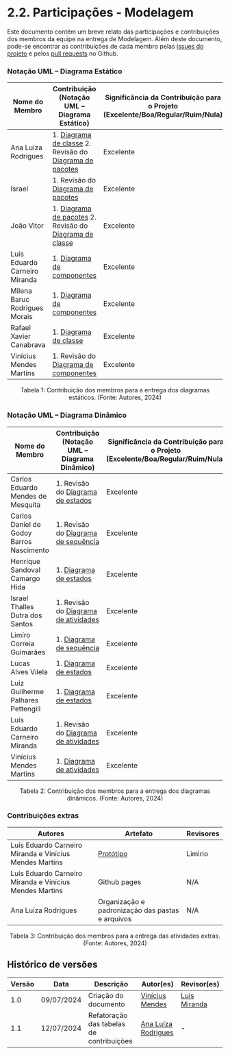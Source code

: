 # 2.2. Participações - Modelagem

Este documento contém um breve relato das participações e contribuições dos membros da equipe na entrega de Modelagem. Além deste documento, pode-se encontrar as contribuições de cada membro pelas [issues do projeto](https://github.com/UnBArqDsw2024-1/2024.1_G2_My_Music/issues) e pelos [pull requests](https://github.com/UnBArqDsw2024-1/2024.1_G2_My_Music/pulls?q=is%3Aopen+is%3Apr) no Github. 

### Notação UML – Diagrama Estático

|Nome do Membro | Contribuição (Notação UML – Diagrama Estático) | Significância da Contribuição para o Projeto (Excelente/Boa/Regular/Ruim/Nula) |
| -------------- | --------------------------- | --------------------------------- |
|Ana Luíza Rodrigues | 1. [Diagrama de classe](./diagramaClasses.md) 2. Revisão do [Diagrama de pacotes](./diagramaPacotes.md) | Excelente|
|Israel | 1. Revisão do [Diagrama de pacotes](./diagramaPacotes.md)   | Excelente|
|João Vitor | 1. [Diagrama de pacotes](./diagramaPacotes.md) 2. Revisão do [Diagrama de classe](./diagramaClasses.md)  | Excelente|
|Luís Eduardo Carneiro Miranda | 1. [Diagrama de componentes](./diagramaComponentes.md)   | Excelente|
|Milena Baruc Rodrigues Morais | 1. [Diagrama de componentes](./diagramaComponentes.md)   | Excelente|
|Rafael Xavier Canabrava| 1. [Diagrama de classe](./diagramaClasses.md)   | Excelente|
|Vinícius Mendes Martins | 1. Revisão do [Diagrama de componentes](./diagramaComponentes.md)   | Excelente|

<div style="text-align: center">
  <p>Tabela 1: Contribuição dos membros para a entrega dos diagramas estáticos. (Fonte: Autores, 2024)</p>
</div>

### Notação UML – Diagrama Dinâmico

|Nome do Membro | Contribuição (Notação UML – Diagrama Dinâmico) | Significância da Contribuição para o Projeto (Excelente/Boa/Regular/Ruim/Nula) |
| -------------- | --------------------------- | --------------------------------- |
| 	Carlos Eduardo Mendes de Mesquita | 1. Revisão do [Diagrama de estados](./diagramaEstados.md) | Excelente |
| Carlos Daniel de Godoy Barros Nascimento | 1. Revisão do [Diagrama de sequência](./diagramaSequencia.md) | Excelente |
| Henrique Sandoval Camargo Hida | 1. [Diagrama de estados](./diagramaEstados.md) | Excelente |
| Israel Thalles Dutra dos Santos | 1. Revisão do [Diagrama de atividades](./diagramaAtividades.md) | Excelente |
| Limíro Correia Guimarães | 1. [Diagrama de sequência](./diagramaSequencia.md) | Excelente |
| Lucas Alves Vilela | 1. [Diagrama de estados](./diagramaEstados.md) | Excelente |
| Luiz Guilherme Palhares Pettengill | 1. [Diagrama de estados](./diagramaEstados.md) | Excelente |
| Luís Eduardo Carneiro Miranda | 1. Revisão do [Diagrama de atividades](./diagramaAtividades.md) | Excelente |
| Vinícius Mendes Martins | 1. [Diagrama de atividades](./diagramaAtividades.md) | Excelente |

<div style="text-align: center">
  <p>Tabela 2: Contribuição dos membros para a entrega dos diagramas dinâmicos. (Fonte: Autores, 2024)</p>
</div>

### Contribuições extras

|Autores | Artefato | Revisores |
|--------|----------|-----------|
| Luís Eduardo Carneiro Miranda e Vinícius Mendes Martins | [Protótipo](../Base/prototipo.md) | Limirio |
| Luís Eduardo Carneiro Miranda e Vinícius Mendes Martins | Github pages |   N/A  |
| Ana Luíza Rodrigues | Organização e padronização das pastas e arquivos | N/A |

<div style="text-align: center">
  <p>Tabela 3: Contribuição dos membros para a entrega das atividades extras. (Fonte: Autores, 2024)</p>
</div>

## Histórico de versões

| Versão | Data       | Descrição                           | Autor(es)                                         | Revisor(es)        |
| ------ | ---------- | ----------------------------------- | ------------------------------------------------- | ------------------ |
| 1.0    | 09/07/2024 | Criação do documento                | [Vinícius Mendes](https://github.com/yabamiah) | [Luis Miranda](https://github.com/LuisMiranda10) |
| 1.1    | 12/07/2024 | Refatoração das tabelas de contribuições                | [Ana Luíza Rodrigues](https://github.com/analuirargds) | - |
